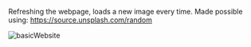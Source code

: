 Refreshing the webpage, loads a new image every time.
Made possible using: https://source.unsplash.com/random

![basicWebsite](https://user-images.githubusercontent.com/77614377/120517545-32645100-c3ee-11eb-9d13-e5328e74eaf1.png)

